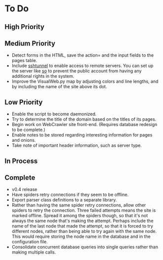 # To Do

## High Priority

## Medium Priority
* Detect forms in the HTML, save the action= and the input fields to the pages table.
* Include [sshtunnel](https://github.com/pahaz/sshtunnel) to enable access to remote servers. You can set up the server like [so](https://unix.stackexchange.com/questions/235040/how-do-i-create-a-ssh-user-that-can-only-access-mysql) to prevent the public account from having any additional rights in the system.
* Improve the VisualWeb.py map by adjusting colors and line lengths, and by including the name of the site above its dot.

## Low Priority
* Enable the script to become daemonized.
* Try to determine the title of the domain based on the titles of its pages.
* Begin work on WebCrawler site front-end. (Requires database redesign to be complete.)
* Enable notes to be stored regarding interesting information for pages and onions.
* Take note of important header information, such as server type.

## In Process

## Complete
* v0.4 release
* Have spiders retry connections if they seem to be offline.
* Export parser class definitions to a separate library.
* Rather than having the same spider retry connections, allow other spiders to retry the connection. Three failed attempts means the site is marked offline. Spread it among the spiders though, so that it's not always the same node that's making the attempt. Perhaps include the name of the last node that made the attempt, so that it is forced to try different nodes, rather than being able to try again with the same node. This would require storing the node name in the database and in the configuration file.
* Consolidate concurrent database queries into single queries rather than making multiple calls.
